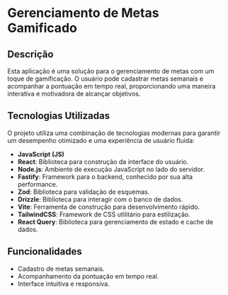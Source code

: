 # Gerenciamento de Metas Gamificado

## Descrição

Esta aplicação é uma solução para o gerenciamento de metas com um toque de gamificação. O usuário pode cadastrar metas semanais e acompanhar a pontuação em tempo real, proporcionando uma maneira interativa e motivadora de alcançar objetivos.

## Tecnologias Utilizadas

O projeto utiliza uma combinação de tecnologias modernas para garantir um desempenho otimizado e uma experiência de usuário fluida:

- **JavaScript (JS)**
- **React**: Biblioteca para construção da interface do usuário.
- **Node.js**: Ambiente de execução JavaScript no lado do servidor.
- **Fastify**: Framework para o backend, conhecido por sua alta performance.
- **Zod**: Biblioteca para validação de esquemas.
- **Drizzle**: Biblioteca para interagir com o banco de dados.
- **Vite**: Ferramenta de construção para desenvolvimento rápido.
- **TailwindCSS**: Framework de CSS utilitário para estilização.
- **React Query**: Biblioteca para gerenciamento de estado e cache de dados.

## Funcionalidades

- Cadastro de metas semanais.
- Acompanhamento da pontuação em tempo real.
- Interface intuitiva e responsiva.